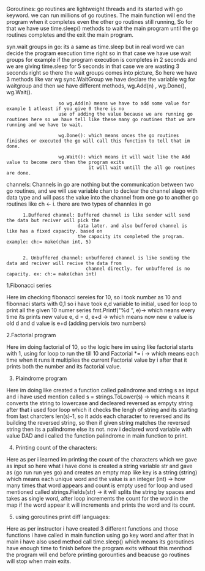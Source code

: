 
Goroutines: go routines are lightweight threads and its started with go keyword. we can run millions of 
            go routines. The main function will end the program when it completes even the other go routines 
            still running, So for that we have use time.sleep() methods to wait the main program until the go routines completes and the exit the main program.

syn.wait groups in go: its a same as time.sleep but in real word we can decide the program execution
                       time right so in that case we have use wait groups for example if the program execution is completes in 2 seconds and we are giving time.sleep for 5 seconds in that case we are wasting 3 seconds right so there the wait groups comes into picture, So here we have 3 methods like 
                       var wg sync.WaitGroup we have declare the variable wg for waitgroup and then we have different methods, wg.Add(n) , wg.Done(), wg.Wait().

                       so wg.Add(n) means we have to add some value for example 1 atleast if you give 0 there is no 
                       use of adding the value because we are running go routines here so we have tell like these many go routines that we are running and we have to wait.

                       wg.Done(): which means onces the go routines finishes or executed the go will call this function to tell that im done.
                        
                       wg.Wait(): which means it will wait like the Add value to become zero then the program exits 
                                  it will wait untill the all go routines are done.



channels: Channels in go are nothing but the communication between two go routines, and we will use variable chan 
          to declear the channel alago with data type and will pass the value into the channel from one go to another go routines like ch <- i. there are two types of channles in go 

          1.Buffered channel: Buffered channel is like sender will send the data but reciver will pick the 
                              data later. and also buffered channel is like has a fixed capacity. based on 
                              the capacity its completed the program. example: ch:= make(chan int, 5)


          2. Unbuffered channel: unbuffered channel is like sending the data and reciver will recive the data from 
                                 channel directly. for unbuffered is no capacity. ex: ch:= make(chan int)
       

1.Fibonacci series

Here im checking fibonacci sereies for 10, so i took number as 10 and fibonnaci starts with 0,1 so 
i have took e,d variable to initial, used for loop to print all the given 10 numer series
fmt.Printf("%d ", e)-> which neans every time its prints new value e, d = d, e+d -> which means now new e value is old d and d value is e+d (adding perviois two numbers)

2.Factorial program

Here im doing factorial of 10, so the logic here im using like factorial starts with 1, using for loop to run the till 10 and Factorial *= i -> which means each time when it runs it multiplies the current Factorial value by i after that it prints both the number and its factorial value.

3. Plaindrome program

Here im doing like created a function called palindrome and string s as input and i have used mention called
s = strings.ToLower(s) -> which means it converts the string to lowercase and decleared reversed as empyty string after that i used foor loop which it checks the lengh of string and its starting from last charcters len(s)-1, so it
adds each character to reversed and its building the reversed string, so then if given string matches the reversed string then its a palindrome else its not. now i declared word variable with value DAD and i called the function palindrome in main function to print.

4. Printing count of the characters:

Here as per i learned im printing the count of the characters which we gave as input so here what i have done is 
created a string variable str and gave as (go run run yes go) and creates an empty map like key is a string (string) which means each unique word and the value is an integer (int) → how many times that word appears and count is empty 
used for loop and used mentioned called strings.Fields(str) -> it will splits the string by spaces and takes as single word, after loop increments the count for the word in the map if the word appear it will increments and prints the word and its count.

5. using goroutines print diff languages:

Here as per instructor i have created 3 different functions and those functions i have called in main function using go key word and after that in main i have also used method call time.sleep() which means its goroutines have enough time to finish before the program exits without this menthod the program will end before printing gorounties and beacuse go routines will stop when main exits.